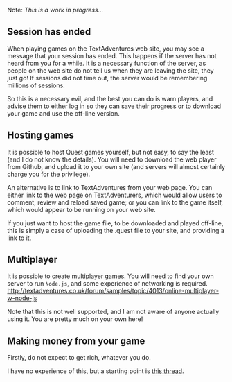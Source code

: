Note: _This is a work in progress..._


## Session has ended

When playing games on the TextAdventures web site, you may see a message that your session has ended. This happens if the server has not heard from you for a while. It is a necessary function of the server, as people on the web site do not tell us when they are leaving the site, they just go! If sessions did not time out, the server would be remembering millions of sessions.

So this is a necessary evil, and the best you can do is warn players, and advise them to either log in so they can save their progress or to download your game and use the off-line version.


## Hosting games

It is possible to host Quest games yourself, but not easy, to say the least (and I do not know the details). You will need to download the web player from Github, and upload it to your own site (and servers will almost certainly charge you for the privilege).

An alternative is to link to TextAdventures from your web page. You can either link to the web page on TextAdventurers, which would allow users to comment, review and reload saved game; or you can link to the game itself, which would appear to be running on your web site.

If you just want to host the game file, to be downloaded and played off-line, this is simply a case of uploading the .quest file to your site, and providing a link to it.


## Multiplayer

It is possible to create multiplayer games. You will need to find your own server to run `Node.js`, and some experience of networking is required.
http://textadventures.co.uk/forum/samples/topic/4013/online-multiplayer-w-node-js

Note that this is not well supported, and I am not aware of anyone actually using it. You are pretty much on your own here!


## Making money from your game

Firstly, do not expect to get rich, whatever you do.

I have no experience of this, but a starting point is [this thread](http://textadventures.co.uk/forum/quest/topic/0pxjjixixkkta8hlbh4c2a/can-i-make-money-for-my-work).



